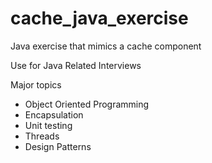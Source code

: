 # cache_java_exercise
Java exercise that mimics a cache component

Use for Java Related Interviews

Major topics

* Object Oriented Programming
* Encapsulation
* Unit testing
* Threads
* Design Patterns
